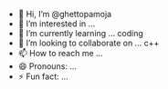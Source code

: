 - 👋 Hi, I’m @ghettopamoja
- 👀 I’m interested in ...
- 🌱 I’m currently learning ... coding
- 💞️ I’m looking to collaborate on ... c++
- 📫 How to reach me ...
- 😄 Pronouns: ...
- ⚡ Fun fact: ...

<!---
ghettopamoja/ghettopamoja is a ✨ special ✨ repository because its `README.md` (this file) appears on your GitHub profile.
You can click the Preview link to take a look at your changes.
--->
